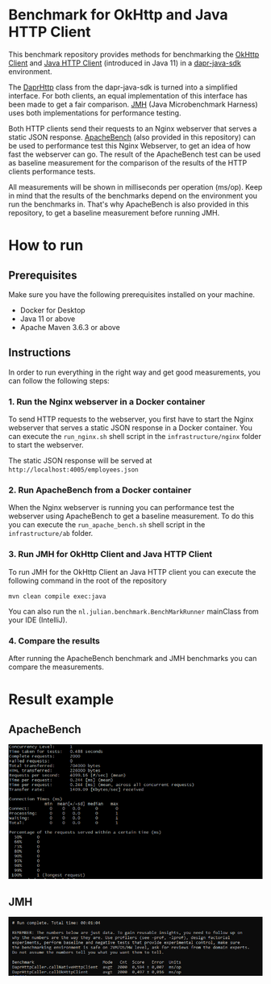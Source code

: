 # Benchmark for OkHttp and Java HTTP Client

This benchmark repository provides methods for benchmarking the [OkHttp Client](https://github.com/square/okhttp) and [Java HTTP Client](https://openjdk.java.net/groups/net/httpclient/intro.html) (introduced in Java 11) in a [dapr-java-sdk](https://github.com/dapr/java-sdk) environment.

The [DaprHttp](https://github.com/dapr/java-sdk/blob/a654861defaed64d64bd2110c48c241d13317878/sdk/src/main/java/io/dapr/client/DaprHttp.java#L36) class from the dapr-java-sdk is turned into a simplified interface. For both clients, an equal implementation of this interface has been made to get a fair comparison. [JMH](https://github.com/openjdk/jmh) (Java Microbenchmark Harness) uses both implementations for performance testing.

Both HTTP clients send their requests to an Nginx webserver that serves a static JSON response. [ApacheBench](https://httpd.apache.org/docs/2.4/programs/ab.html) (also provided in this repository) can be used to performance test this Nginx Webserver, to get an idea of how fast the webserver can go. The result of the ApacheBench test can be used as baseline measurement for the comparison of the results of the HTTP clients performance tests.

All measurements will be shown in milliseconds per operation (ms/op). Keep in mind that the results of the benchmarks depend on the environment you run the benchmarks in. That's why ApacheBench is also provided in this repository, to get a baseline measurement before running JMH.

# How to run 

## Prerequisites

Make sure you have the following prerequisites installed on your machine.

- Docker for Desktop
- Java 11 or above
- Apache Maven 3.6.3 or above

## Instructions

In order to run everything in the right way and get good measurements, you can follow the following steps:

### 1. Run the Nginx webserver in a Docker container
To send HTTP requests to the webserver, you first have to start the Nginx webserver that serves a static JSON response in a Docker container. You can execute the `run_nginx.sh` shell script in the `infrastructure/nginx` folder to start the webserver.

The static JSON response will be served at `http://localhost:4005/employees.json`

### 2. Run ApacheBench from a Docker container
When the Nginx webserver is running you can performance test the webserver using ApacheBench to get a baseline measurement. To do this you can execute the `run_apache_bench.sh` shell script in the `infrastructure/ab` folder.

### 3. Run JMH for OkHttp Client and Java HTTP Client
To run JMH for the OkHttp Client an Java HTTP client you can execute the following command in the root of the repository
```
mvn clean compile exec:java
```
You can also run the `nl.julian.benchmark.BenchMarkRunner` mainClass from your IDE (IntelliJ).

### 4. Compare the results
After running the ApacheBench benchmark and JMH benchmarks you can compare the measurements.

# Result example

## ApacheBench
![ApacheBench Measurements](images/ab_benchmark.PNG)

## JMH
![JMH Measurements](images/jmh_benchmark.PNG)